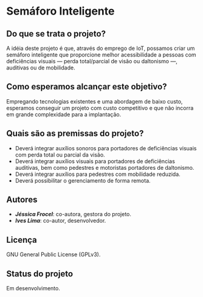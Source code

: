 # Semáforo Inteligente

## Do que se trata o projeto?

A idéia deste projeto é que, através do emprego de IoT, possamos criar um semáforo inteligente que proporcione melhor acessibilidade a pessoas com deficiências visuais — perda total/parcial de visão ou daltonismo —, auditivas ou de mobilidade.

## Como esperamos alcançar este objetivo?

Empregando tecnologias existentes e uma abordagem de baixo custo, esperamos conseguir um projeto com custo competitivo e que não incorra em grande complexidade para a implantação.

## Quais são as premissas do projeto?

- Deverá integrar auxílios sonoros para portadores de deficiências visuais com perda total ou parcial da visão.
- Deverá integrar auxílios visuais para portadores de deficiências auditivas, bem como pedestres e motoristas portadores de daltonismo.
- Deverá integrar auxílios para pedestres com mobilidade reduzida.
- Deverá possibilitar o gerenciamento de forma remota.

## Autores

- ***Jéssica Frocel***: co-autora, gestora do projeto.
- ***Ives Lima***: co-autor, desenvolvedor.

## Licença

GNU General Public License (GPLv3).

## Status do projeto

Em desenvolvimento.